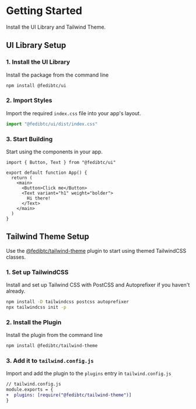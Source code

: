 # Getting Started

Install the UI Library and Tailwind Theme.

## UI Library Setup

### 1. Install the UI Library

Install the package from the command line

```bash
npm install @fedibtc/ui
```

### 2. Import Styles

Import the required `index.css` file into your app's layout.

```js
import "@fedibtc/ui/dist/index.css"
```

### 3. Start Building

Start using the components in your app.

```tsx
import { Button, Text } from "@fedibtc/ui"

export default function App() {
  return (
    <main>
      <Button>Click me</Button>
      <Text variant="h1" weight="bolder">
        Hi there!
      </Text>
    </main>
  )
}
```

## Tailwind Theme Setup

Use the [@fedibtc/tailwind-theme](https://www.npmjs.com/package/@fedibtc/tailwind-theme) plugin to start using themed TailwindCSS classes.

### 1. Set up TailwindCSS

Install and set up Tailwind CSS with PostCSS and Autoprefixer if you haven't already.

```bash
npm install -D tailwindcss postcss autoprefixer
npx tailwindcss init -p
```

### 2. Install the Plugin

Install the plugin from the command line

```bash
npm install @fedibtc/tailwind-theme
```

### 3. Add it to `tailwind.config.js`

Import and add the plugin to the `plugins` entry in `tailwind.config.js`

```diff
// tailwind.config.js
module.exports = {
+  plugins: [require("@fedibtc/tailwind-theme")]
}
```
